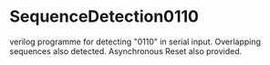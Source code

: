 # SequenceDetection0110
verilog programme for detecting "0110" in serial input. Overlapping sequences also detected. Asynchronous Reset also provided.
